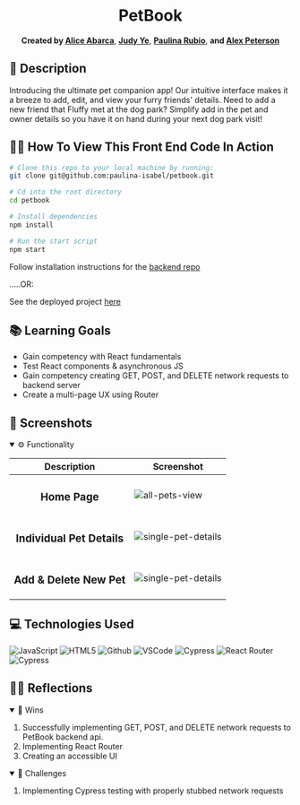 <div align="center">

# PetBook 
**Created by [Alice Abarca](https://github.com/aliceabarca)**,
**[Judy Ye](https://github.com/judy0ye)**, **[Paulina Rubio](https://github.com/paulina-isabel)**, **and [Alex Peterson](https://www.linkedin.com/in/alexandra-peterson-245b65145/)**

</div>

## 📝 Description
Introducing the ultimate pet companion app! Our intuitive interface makes it a breeze to add, edit, and view your furry friends' details. Need to add a new friend that Fluffy met at the dog park? Simplify add in the pet and owner details so you have it on hand during your next dog park visit!

## 🧑‍💻 How To View This Front End Code In Action

```bash
# Clone this repo to your local machine by running:
git clone git@github.com:paulina-isabel/petbook.git

# Cd into the root directory 
cd petbook

# Install dependencies 
npm install

# Run the start script
npm start
```

Follow installation instructions for the [backend repo](https://github.com/aliceabarca/petbook-be)

.....OR:

See the deployed project [here](https://petbook-three.vercel.app/)


## 📚 Learning Goals

- Gain competency with React fundamentals
- Test React components & asynchronous JS
- Gain competency creating GET, POST, and DELETE network requests to backend server 
- Create a multi-page UX using Router

## 📸 Screenshots
<details open>
  <summary> ⚙️ Functionality </summary>
  
  | Description | Screenshot |
  |------------ | -----------|
  | <h3 align="center">Home Page | ![all-pets-view](https://github.com/aliceabarca/petbook-be/assets/104571445/c4e4da38-d5ea-4e0a-8352-823ecc40d24f)
  | <h3 align="center">Individual Pet Details | ![single-pet-details](https://github.com/aliceabarca/petbook-be/assets/104571445/d6be5802-0530-475b-aa42-7e852a45dcf9)
   | <h3 align="center">Add & Delete New Pet | ![single-pet-details](https://github.com/aliceabarca/petbook-be/assets/104571445/ce65bad5-c577-4255-8f93-709848801054)

  

</details>

## 💻 Technologies Used
  
![JavaScript](https://img.shields.io/badge/-JavaScript-05122A?style=flat&logo=javascript) 
![HTML5](https://img.shields.io/badge/-HTML5-05122A?style=flat&logo=html5)
![Github](https://img.shields.io/badge/-GitHub-05122A?style=flat&logo=github)
![VSCode](https://img.shields.io/badge/-VS_Code-05122A?style=flat&logo=visualstudio)
![Cypress](https://img.shields.io/badge/-Cypress-05122A?style=flat&logo=cypress)
![React Router](https://img.shields.io/badge/-React_Router-05122A?style=flat&logo=reactrouter)
![Cypress](https://img.shields.io/badge/-Express.js-05122A?style=flat&logo=expressjs)


## 🧘‍♂️ Reflections
<details open>
  <summary> 🎉 Wins </summary>

  1. Successfully implementing GET, POST, and DELETE network requests to PetBook backend api.
  2. Implementing React Router
  3. Creating an accessible UI

</details>
<details open>
  <summary> 🤔 Challenges </summary>
  
  1. Implementing Cypress testing with properly stubbed network requests
